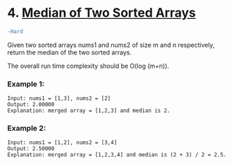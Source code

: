 # 4. [Median of Two Sorted Arrays](https://leetcode.com/problems/median-of-two-sorted-arrays/description/)
```diff
-Hard
```
Given two sorted arrays nums1 and nums2 of size m and n respectively, return the median of the two sorted arrays.

The overall run time complexity should be O(log (m+n)).

### Example 1:
```
Input: nums1 = [1,3], nums2 = [2]
Output: 2.00000
Explanation: merged array = [1,2,3] and median is 2.
```
### Example 2:
```
Input: nums1 = [1,2], nums2 = [3,4]
Output: 2.50000
Explanation: merged array = [1,2,3,4] and median is (2 + 3) / 2 = 2.5.
```
